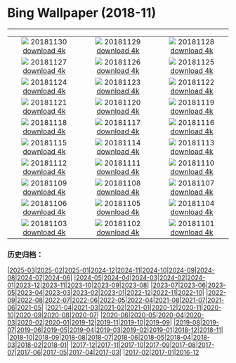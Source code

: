 # Bing Wallpaper (2018-11)
**************
| | | |
|:-:|:-:|:-:|
| ![](https://www.bing.com/az/hprichbg/rb/RedAntarctica_ZH-CN10525229225_1920x1080.jpg) 20181130 [download 4k](https://www.bing.com/az/hprichbg/rb/RedAntarctica_ZH-CN10525229225_UHD.jpg) | ![](https://www.bing.com/az/hprichbg/rb/KilchurnSky_ZH-CN9305096030_1920x1080.jpg) 20181129 [download 4k](https://www.bing.com/az/hprichbg/rb/KilchurnSky_ZH-CN9305096030_UHD.jpg) | ![](https://www.bing.com/az/hprichbg/rb/FrankfurtXmas_ZH-CN9289866662_1920x1080.jpg) 20181128 [download 4k](https://www.bing.com/az/hprichbg/rb/FrankfurtXmas_ZH-CN9289866662_UHD.jpg) |
| ![](https://www.bing.com/az/hprichbg/rb/GodrevyLighthouse_ZH-CN10749942094_1920x1080.jpg) 20181127 [download 4k](https://www.bing.com/az/hprichbg/rb/GodrevyLighthouse_ZH-CN10749942094_UHD.jpg) | ![](https://www.bing.com/az/hprichbg/rb/FoxMolt_ZH-CN7917304192_1920x1080.jpg) 20181126 [download 4k](https://www.bing.com/az/hprichbg/rb/FoxMolt_ZH-CN7917304192_UHD.jpg) | ![](https://www.bing.com/az/hprichbg/rb/AliceCentralPark_ZH-CN9031006021_1920x1080.jpg) 20181125 [download 4k](https://www.bing.com/az/hprichbg/rb/AliceCentralPark_ZH-CN9031006021_UHD.jpg) |
| ![](https://www.bing.com/az/hprichbg/rb/NorsteadLights_ZH-CN9558383357_1920x1080.jpg) 20181124 [download 4k](https://www.bing.com/az/hprichbg/rb/NorsteadLights_ZH-CN9558383357_UHD.jpg) | ![](https://www.bing.com/az/hprichbg/rb/DarwinOrigin_ZH-CN13549933105_1920x1080.jpg) 20181123 [download 4k](https://www.bing.com/az/hprichbg/rb/DarwinOrigin_ZH-CN13549933105_UHD.jpg) | ![](https://www.bing.com/az/hprichbg/rb/VarennaSnow_ZH-CN7673479242_1920x1080.jpg) 20181122 [download 4k](https://www.bing.com/az/hprichbg/rb/VarennaSnow_ZH-CN7673479242_UHD.jpg) |
| ![](https://www.bing.com/az/hprichbg/rb/EibseeHerbst_ZH-CN9383344658_1920x1080.jpg) 20181121 [download 4k](https://www.bing.com/az/hprichbg/rb/EibseeHerbst_ZH-CN9383344658_UHD.jpg) | ![](https://www.bing.com/az/hprichbg/rb/PoniesWales_ZH-CN11520520997_1920x1080.jpg) 20181120 [download 4k](https://www.bing.com/az/hprichbg/rb/PoniesWales_ZH-CN11520520997_UHD.jpg) | ![](https://www.bing.com/az/hprichbg/rb/TDPflamingos_ZH-CN9958639267_1920x1080.jpg) 20181119 [download 4k](https://www.bing.com/az/hprichbg/rb/TDPflamingos_ZH-CN9958639267_UHD.jpg) |
| ![](https://www.bing.com/az/hprichbg/rb/NarrowsZion_ZH-CN9686302838_1920x1080.jpg) 20181118 [download 4k](https://www.bing.com/az/hprichbg/rb/NarrowsZion_ZH-CN9686302838_UHD.jpg) | ![](https://www.bing.com/az/hprichbg/rb/GeorgiaAquarium_ZH-CN12748518316_1920x1080.jpg) 20181117 [download 4k](https://www.bing.com/az/hprichbg/rb/GeorgiaAquarium_ZH-CN12748518316_UHD.jpg) | ![](https://www.bing.com/az/hprichbg/rb/SpiritBearSleeps_ZH-CN7690026884_1920x1080.jpg) 20181116 [download 4k](https://www.bing.com/az/hprichbg/rb/SpiritBearSleeps_ZH-CN7690026884_UHD.jpg) |
| ![](https://www.bing.com/az/hprichbg/rb/ChiribiqueteNP_ZH-CN10719426351_1920x1080.jpg) 20181115 [download 4k](https://www.bing.com/az/hprichbg/rb/ChiribiqueteNP_ZH-CN10719426351_UHD.jpg) | ![](https://www.bing.com/az/hprichbg/rb/EcolaSP_ZH-CN10746626161_1920x1080.jpg) 20181114 [download 4k](https://www.bing.com/az/hprichbg/rb/EcolaSP_ZH-CN10746626161_UHD.jpg) | ![](https://www.bing.com/az/hprichbg/rb/LeGivre_ZH-CN7576437900_1920x1080.jpg) 20181113 [download 4k](https://www.bing.com/az/hprichbg/rb/LeGivre_ZH-CN7576437900_UHD.jpg) |
| ![](https://www.bing.com/az/hprichbg/rb/TundraSwanMN_ZH-CN10780647219_1920x1080.jpg) 20181112 [download 4k](https://www.bing.com/az/hprichbg/rb/TundraSwanMN_ZH-CN10780647219_UHD.jpg) | ![](https://www.bing.com/az/hprichbg/rb/HamersleyGorge_ZH-CN6901064951_1920x1080.jpg) 20181111 [download 4k](https://www.bing.com/az/hprichbg/rb/HamersleyGorge_ZH-CN6901064951_UHD.jpg) | ![](https://www.bing.com/az/hprichbg/rb/WavePoppy_ZH-CN9071800685_1920x1080.jpg) 20181110 [download 4k](https://www.bing.com/az/hprichbg/rb/WavePoppy_ZH-CN9071800685_UHD.jpg) |
| ![](https://www.bing.com/az/hprichbg/rb/BadlandsBday_ZH-CN10969348074_1920x1080.jpg) 20181109 [download 4k](https://www.bing.com/az/hprichbg/rb/BadlandsBday_ZH-CN10969348074_UHD.jpg) | ![](https://www.bing.com/az/hprichbg/rb/CupFungus_ZH-CN9348475069_1920x1080.jpg) 20181108 [download 4k](https://www.bing.com/az/hprichbg/rb/CupFungus_ZH-CN9348475069_UHD.jpg) | ![](https://www.bing.com/az/hprichbg/rb/ManateeAwareness_ZH-CN7743165279_1920x1080.jpg) 20181107 [download 4k](https://www.bing.com/az/hprichbg/rb/ManateeAwareness_ZH-CN7743165279_UHD.jpg) |
| ![](https://www.bing.com/az/hprichbg/rb/lidongjieya_ZH-CN9263684179_1920x1080.jpg) 20181106 [download 4k](https://www.bing.com/az/hprichbg/rb/lidongjieya_ZH-CN9263684179_UHD.jpg) | ![](https://www.bing.com/az/hprichbg/rb/HoneycombKoolamaBay_ZH-CN8963688992_1920x1080.jpg) 20181105 [download 4k](https://www.bing.com/az/hprichbg/rb/HoneycombKoolamaBay_ZH-CN8963688992_UHD.jpg) | ![](https://www.bing.com/az/hprichbg/rb/AutumnNeuschwanstein_ZH-CN11491134791_1920x1080.jpg) 20181104 [download 4k](https://www.bing.com/az/hprichbg/rb/AutumnNeuschwanstein_ZH-CN11491134791_UHD.jpg) |
| ![](https://www.bing.com/az/hprichbg/rb/NYCM_ZH-CN8945321005_1920x1080.jpg) 20181103 [download 4k](https://www.bing.com/az/hprichbg/rb/NYCM_ZH-CN8945321005_UHD.jpg) | ![](https://www.bing.com/az/hprichbg/rb/BisonDay_ZH-CN9548343838_1920x1080.jpg) 20181102 [download 4k](https://www.bing.com/az/hprichbg/rb/BisonDay_ZH-CN9548343838_UHD.jpg) | ![](https://www.bing.com/az/hprichbg/rb/DeadPhotographer_ZH-CN9480942912_1920x1080.jpg) 20181101 [download 4k](https://www.bing.com/az/hprichbg/rb/DeadPhotographer_ZH-CN9480942912_UHD.jpg) |

### 历史归档：

|[2025-03](/../2025-03/2025-03.md)|[2025-02](/../2025-02/2025-02.md)|[2025-01](/../2025-01/2025-01.md)|[2024-12](/../2024-12/2024-12.md)|[2024-11](/../2024-11/2024-11.md)|[2024-10](/../2024-10/2024-10.md)|[2024-09](/../2024-09/2024-09.md)|[2024-08](/../2024-08/2024-08.md)|[2024-07](/../2024-07/2024-07.md)|[2024-06](/../2024-06/2024-06.md)|
|[2024-05](/../2024-05/2024-05.md)|[2024-04](/../2024-04/2024-04.md)|[2024-03](/../2024-03/2024-03.md)|[2024-02](/../2024-02/2024-02.md)|[2024-01](/../2024-01/2024-01.md)|[2023-12](/../2023-12/2023-12.md)|[2023-11](/../2023-11/2023-11.md)|[2023-10](/../2023-10/2023-10.md)|[2023-09](/../2023-09/2023-09.md)|[2023-08](/../2023-08/2023-08.md)|
|[2023-07](/../2023-07/2023-07.md)|[2023-06](/../2023-06/2023-06.md)|[2023-05](/../2023-05/2023-05.md)|[2023-04](/../2023-04/2023-04.md)|[2023-03](/../2023-03/2023-03.md)|[2023-02](/../2023-02/2023-02.md)|[2023-01](/../2023-01/2023-01.md)|[2022-12](/../2022-12/2022-12.md)|[2022-11](/../2022-11/2022-11.md)|[2022-10](/../2022-10/2022-10.md)|
|[2022-09](/../2022-09/2022-09.md)|[2022-08](/../2022-08/2022-08.md)|[2022-07](/../2022-07/2022-07.md)|[2022-06](/../2022-06/2022-06.md)|[2022-05](/../2022-05/2022-05.md)|[2022-04](/../2022-04/2022-04.md)|[2021-08](/../2021-08/2021-08.md)|[2021-07](/../2021-07/2021-07.md)|[2021-06](/../2021-06/2021-06.md)|[2021-05](/../2021-05/2021-05.md)|
|[2021-04](/../2021-04/2021-04.md)|[2021-03](/../2021-03/2021-03.md)|[2021-02](/../2021-02/2021-02.md)|[2021-01](/../2021-01/2021-01.md)|[2020-12](/../2020-12/2020-12.md)|[2020-11](/../2020-11/2020-11.md)|[2020-10](/../2020-10/2020-10.md)|[2020-09](/../2020-09/2020-09.md)|[2020-08](/../2020-08/2020-08.md)|[2020-07](/../2020-07/2020-07.md)|
|[2020-06](/../2020-06/2020-06.md)|[2020-05](/../2020-05/2020-05.md)|[2020-04](/../2020-04/2020-04.md)|[2020-03](/../2020-03/2020-03.md)|[2020-02](/../2020-02/2020-02.md)|[2020-01](/../2020-01/2020-01.md)|[2019-12](/../2019-12/2019-12.md)|[2019-11](/../2019-11/2019-11.md)|[2019-10](/../2019-10/2019-10.md)|[2019-09](/../2019-09/2019-09.md)|
|[2019-08](/../2019-08/2019-08.md)|[2019-07](/../2019-07/2019-07.md)|[2019-06](/../2019-06/2019-06.md)|[2019-05](/../2019-05/2019-05.md)|[2019-04](/../2019-04/2019-04.md)|[2019-03](/../2019-03/2019-03.md)|[2019-02](/../2019-02/2019-02.md)|[2019-01](/../2019-01/2019-01.md)|[2018-12](/../2018-12/2018-12.md)|[2018-11](/2018-11.md)|
|[2018-10](/../2018-10/2018-10.md)|[2018-09](/../2018-09/2018-09.md)|[2018-08](/../2018-08/2018-08.md)|[2018-07](/../2018-07/2018-07.md)|[2018-06](/../2018-06/2018-06.md)|[2018-05](/../2018-05/2018-05.md)|[2018-04](/../2018-04/2018-04.md)|[2018-03](/../2018-03/2018-03.md)|[2018-02](/../2018-02/2018-02.md)|[2018-01](/../2018-01/2018-01.md)|
|[2017-12](/../2017-12/2017-12.md)|[2017-11](/../2017-11/2017-11.md)|[2017-10](/../2017-10/2017-10.md)|[2017-09](/../2017-09/2017-09.md)|[2017-08](/../2017-08/2017-08.md)|[2017-07](/../2017-07/2017-07.md)|[2017-06](/../2017-06/2017-06.md)|[2017-05](/../2017-05/2017-05.md)|[2017-04](/../2017-04/2017-04.md)|[2017-03](/../2017-03/2017-03.md)|
|[2017-02](/../2017-02/2017-02.md)|[2017-01](/../2017-01/2017-01.md)|[2016-12](/../2016-12/2016-12.md)